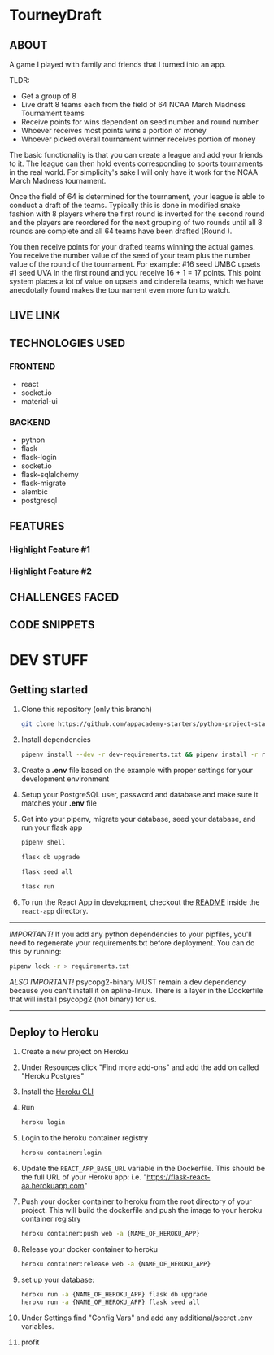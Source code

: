 # TourneyDraft

## ABOUT
A game I played with family and friends that I turned into an app.

TLDR:
- Get a group of 8
- Live draft 8 teams each from the field of 64 NCAA March Madness Tournament teams
- Receive points for wins dependent on seed number and round number
- Whoever receives most points wins a portion of money
- Whoever picked overall tournament winner receives portion of money

The basic functionality is that you can create a league and add your friends to it. The league can then hold events corresponding to sports tournaments in the real world. For simplicity's sake I will only have it work for the NCAA March Madness tournament.

Once the field of 64 is determined for the tournament, your league is able to conduct a draft of the teams.
Typically this is done in modified snake fashion with 8 players where the first round is inverted for the second round and the players are reordered for the next grouping of two rounds until all 8 rounds are complete and all 64 teams have been drafted (Round ).

You then receive points for your drafted teams winning the actual games.
You receive the number value of the seed of your team plus the number value of the round of the tournament.
For example: #16 seed UMBC upsets #1 seed UVA in the first round and you receive 16 + 1 = 17 points.
This point system places a lot of value on upsets and cinderella teams, which we have anecdotally found makes the tournament even more fun to watch.

## LIVE LINK

## TECHNOLOGIES USED

### FRONTEND
  - react
  - socket.io
  - material-ui

### BACKEND
  - python
  - flask
  - flask-login
  - socket.io
  - flask-sqlalchemy
  - flask-migrate
  - alembic
  - postgresql

## FEATURES

### Highlight Feature #1
### Highlight Feature #2

## CHALLENGES FACED

## CODE SNIPPETS

# DEV STUFF

## Getting started

1. Clone this repository (only this branch)

   ```bash
   git clone https://github.com/appacademy-starters/python-project-starter.git
   ```

2. Install dependencies

      ```bash
      pipenv install --dev -r dev-requirements.txt && pipenv install -r requirements.txt
      ```

3. Create a **.env** file based on the example with proper settings for your
   development environment
4. Setup your PostgreSQL user, password and database and make sure it matches your **.env** file

5. Get into your pipenv, migrate your database, seed your database, and run your flask app

   ```bash
   pipenv shell
   ```

   ```bash
   flask db upgrade
   ```

   ```bash
   flask seed all
   ```

   ```bash
   flask run
   ```

6. To run the React App in development, checkout the [README](./react-app/README.md) inside the `react-app` directory.

***
*IMPORTANT!*
   If you add any python dependencies to your pipfiles, you'll need to regenerate your requirements.txt before deployment.
   You can do this by running:

   ```bash
   pipenv lock -r > requirements.txt
   ```

*ALSO IMPORTANT!*
   psycopg2-binary MUST remain a dev dependency because you can't install it on apline-linux.
   There is a layer in the Dockerfile that will install psycopg2 (not binary) for us.
***

## Deploy to Heroku

1. Create a new project on Heroku
2. Under Resources click "Find more add-ons" and add the add on called "Heroku Postgres"
3. Install the [Heroku CLI](https://devcenter.heroku.com/articles/heroku-command-line)
4. Run

   ```bash
   heroku login
   ```

5. Login to the heroku container registry

   ```bash
   heroku container:login
   ```

6. Update the `REACT_APP_BASE_URL` variable in the Dockerfile.
   This should be the full URL of your Heroku app: i.e. "https://flask-react-aa.herokuapp.com"
7. Push your docker container to heroku from the root directory of your project.
   This will build the dockerfile and push the image to your heroku container registry

   ```bash
   heroku container:push web -a {NAME_OF_HEROKU_APP}
   ```

8. Release your docker container to heroku

   ```bash
   heroku container:release web -a {NAME_OF_HEROKU_APP}
   ```

9. set up your database:

   ```bash
   heroku run -a {NAME_OF_HEROKU_APP} flask db upgrade
   heroku run -a {NAME_OF_HEROKU_APP} flask seed all
   ```

10. Under Settings find "Config Vars" and add any additional/secret .env variables.

11. profit

